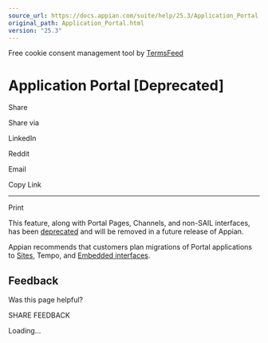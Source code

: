 ```yaml
---
source_url: https://docs.appian.com/suite/help/25.3/Application_Portal.html
original_path: Application_Portal.html
version: "25.3"
---
```


Free cookie consent management tool by [TermsFeed](https://www.termsfeed.com/)

# Application Portal \[Deprecated\]

Share

Share via

LinkedIn

Reddit

Email

Copy Link

* * *

Print

This feature, along with Portal Pages, Channels, and non-SAIL interfaces, has been [deprecated](Deprecated_Features.html) and will be removed in a future release of Appian.

Appian recommends that customers plan migrations of Portal applications to [Sites](Sites.html), Tempo, and [Embedded interfaces](Embedded_Interfaces.html).

## Feedback

Was this page helpful?

SHARE FEEDBACK

Loading...